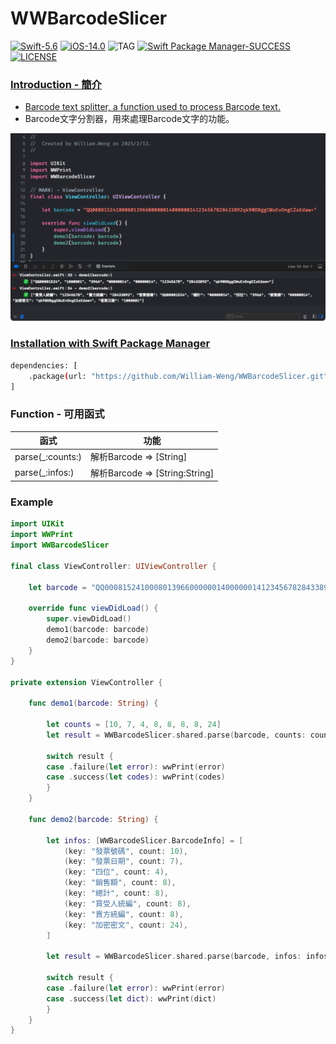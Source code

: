 # WWBarcodeSlicer
[![Swift-5.6](https://img.shields.io/badge/Swift-5.6-orange.svg?style=flat)](https://developer.apple.com/swift/) [![iOS-14.0](https://img.shields.io/badge/iOS-14.0-pink.svg?style=flat)](https://developer.apple.com/swift/) ![TAG](https://img.shields.io/github/v/tag/William-Weng/WWBarcodeSlicer) [![Swift Package Manager-SUCCESS](https://img.shields.io/badge/Swift_Package_Manager-SUCCESS-blue.svg?style=flat)](https://developer.apple.com/swift/) [![LICENSE](https://img.shields.io/badge/LICENSE-MIT-yellow.svg?style=flat)](https://developer.apple.com/swift/)

### [Introduction - 簡介](https://swiftpackageindex.com/William-Weng)
- [Barcode text splitter, a function used to process Barcode text.](https://www.einvoice.nat.gov.tw/static/ptl/ein_upload/attachments/1479449792874_0.6(20161115).pdf)
- Barcode文字分割器，用來處理Barcode文字的功能。

![](./Example.png)

### [Installation with Swift Package Manager](https://medium.com/彼得潘的-swift-ios-app-開發問題解答集/使用-spm-安裝第三方套件-xcode-11-新功能-2c4ffcf85b4b)
```bash
dependencies: [
    .package(url: "https://github.com/William-Weng/WWBarcodeSlicer.git", .upToNextMajor(from: "1.0.0"))
]
```

### Function - 可用函式
|函式|功能|
|-|-|
|parse(_:counts:)|解析Barcode => [String]|
|parse(_:infos:)|解析Barcode => [String:String]|

### Example
```swift
import UIKit
import WWPrint
import WWBarcodeSlicer

final class ViewController: UIViewController {

    let barcode = "QQ000815241000801396600000014000000141234567828433892qk90D8ggCWuEvOngCZaEdaw="
    
    override func viewDidLoad() {
        super.viewDidLoad()
        demo1(barcode: barcode)
        demo2(barcode: barcode)
    }
}

private extension ViewController {
    
    func demo1(barcode: String) {
        
        let counts = [10, 7, 4, 8, 8, 8, 8, 24]
        let result = WWBarcodeSlicer.shared.parse(barcode, counts: counts)
        
        switch result {
        case .failure(let error): wwPrint(error)
        case .success(let codes): wwPrint(codes)
        }
    }
    
    func demo2(barcode: String) {
                
        let infos: [WWBarcodeSlicer.BarcodeInfo] = [
            (key: "發票號碼", count: 10),
            (key: "發票日期", count: 7),
            (key: "四位", count: 4),
            (key: "銷售額", count: 8),
            (key: "總計", count: 8),
            (key: "買受人統編", count: 8),
            (key: "賣方統編", count: 8),
            (key: "加密密文", count: 24),
        ]
        
        let result = WWBarcodeSlicer.shared.parse(barcode, infos: infos)
        
        switch result {
        case .failure(let error): wwPrint(error)
        case .success(let dict): wwPrint(dict)
        }
    }
}
```
